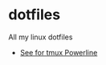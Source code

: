 # dotfiles
All my linux dotfiles
* [See for tmux Powerline](http://askubuntu.com/questions/283908/how-can-i-install-and-use-powerline-plugin)
